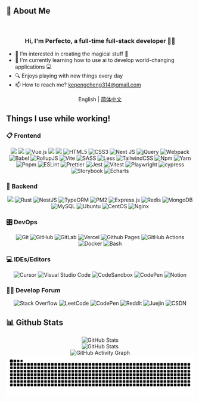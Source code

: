 ## 🚀 About Me

<div align="center">
  <img src="https://pic1.imgdb.cn/item/67e512140ba3d5a1d7e515bd.jpg" alt="" width="500" />
</div>

### <div align="center">Hi, I'm Perfecto, a full-time full-stack developer 👨‍💻</div>

- 👀 I’m interested in creating the magical stuff 🖤
- 🌱 I'm currently learning how to use ai to develop world-changing applications 💻
- 🔍 Enjoys playing with new things every day
- 📫 How to reach me? kepengcheng314@gmail.com

<p align="center">
  English | <a href='./README.zh-CN.md'>简体中文</a>
</p>

## Things I use while working!

### 📋 Frontend

<div align="center">
  <img src="https://img.shields.io/badge/JavaScript-F7DF1E?style=flat-square&logo=javascript&logoColor=black" />
  <img src="https://img.shields.io/badge/TypeScript-3178C6?style=flat-square&logo=typescript&logoColor=white" />
  <img src="https://img.shields.io/badge/Vue.js-35495e.svg?style=flat-square&logo=vuedotjs&logoColor=4FC08D" alt="Vue.js" />
  <img src="https://img.shields.io/badge/React-61DAFB?style=flat-square&logo=react&logoColor=black" />
  <img src="https://img.shields.io/badge/Node.js-339933?style=flat-square&logo=node.js&logoColor=white" />
  <img src="https://img.shields.io/badge/HTML5-E34F26?style=flat-square&logo=html5&logoColor=white" alt="HTML5" />
  <img src="https://img.shields.io/badge/CSS3-1572B6?style=flat-square&logo=css3&logoColor=white" alt="CSS3" />
  <img src="https://img.shields.io/badge/Next-black?style=flat-square&logo=next.js&logoColor=white" alt="Next JS" />
  <img src="https://img.shields.io/badge/Jquery-0769AD.svg?style=flat-square&logo=jquery&logoColor=white" alt="jQuery" />
  <img src="https://img.shields.io/badge/Webpack-8DD6F9.svg?style=flat-square&logo=webpack&logoColor=black" alt="Webpack" />
  <img src="https://img.shields.io/badge/Babel-F9DC3e?style=flat-square&logo=babel&logoColor=black" alt="Babel" />
  <img src="https://img.shields.io/badge/RollupJS-ef3335?style=flat-square&logo=rollup.js&logoColor=white" alt="RollupJS" />
  <img src="https://img.shields.io/badge/Vite-646CFF.svg?style=flat-square&logo=vite&logoColor=white" alt="Vite" />
  <img src="https://img.shields.io/badge/SASS-hotpink.svg?style=flat-square&logo=SASS&logoColor=white" alt="SASS" />
  <img src="https://img.shields.io/badge/Less-2B4C80?style=flat-square&logo=less&logoColor=white" alt="Less" />
  <img src="https://img.shields.io/badge/Tailwindcss-38B2AC.svg?style=flat-square&logo=tailwind-css&logoColor=white" alt="TailwindCSS" />
  <img src="https://img.shields.io/badge/Npm-CB3837.svg?style=flat-square&logo=npm&logoColor=white" alt="Npm" />
  <img src="https://img.shields.io/badge/Yarn-2C8EBB.svg?style=flat-square&logo=yarn&logoColor=white" alt="Yarn" />
  <img src="https://img.shields.io/badge/Pnpm-4a4a4a.svg?style=flat-square&logo=pnpm&logoColor=f69220" alt="Pnpm" />
  <img src="https://img.shields.io/badge/ESLint-4B3263?style=flat-square&logo=ESLint&logoColor=white" alt="ESLint" />
  <img src="https://img.shields.io/badge/Prettier-F7B93E.svg?style=flat-square&logo=Prettier&logoColor=white" alt="Prettier" />
  <img src="https://img.shields.io/badge/Jest-C21325?style=flat-square&logo=Jest&logoColor=white" alt="Jest" />
  <img src="https://img.shields.io/badge/Vitest-C21325?style=flat-square&logo=Vitest&logoColor=white" alt="Vitest" />
  <img src="https://img.shields.io/badge/Playwright-C21325?style=flat-square&logo=Playwright&logoColor=white" alt="Playwright" />
  <img src="https://img.shields.io/badge/Cypress-E5E5E5?style=flat-square&logo=cypress&logoColor=058a5e" alt="cypress" />
  <img src="https://img.shields.io/badge/Storybook-FF4785?style=flat-square&logo=storybook&logoColor=white" alt="Storybook" />
  <img src="https://img.shields.io/badge/Echarts-000000?style=flat-square&logo=apcheecharts&logoColor=white" alt="Echarts" />
</div>

### 💾 Backend

<div align="center">
  <img src="https://img.shields.io/badge/Node.js-339933?style=flat-square&logo=node.js&logoColor=white" />
  <img src="https://img.shields.io/badge/Rust-000000?style=flat-square&logo=rust&logoColor=white" alt="Rust" />
  <img src="https://img.shields.io/badge/Nestjs-E0234E.svg?style=flat-square&logo=nestjs&logoColor=white" alt="NestJS" />
  <img src="https://img.shields.io/badge/TypeORM-3982CE?style=flat-square&logo=TypeORM&logoColor=white" alt="TypeORM" />
  <img src="https://img.shields.io/badge/PM2-2B037A?style=flat-square&logo=pm2&logoColor=white" alt="PM2" />
  <img src="https://img.shields.io/badge/Express.js-404d59.svg?style=flat-square&logo=express&logoColor=61DAFB" alt="Express.js" />
  <img src="https://img.shields.io/badge/Redis-DD0031.svg?style=flat-square&logo=Redis&logoColor=white" alt="Redis" />
  <img src="https://img.shields.io/badge/MongoDB-4ea94b.svg?style=flat-square&logo=MongoDB&logoColor=white" alt="MongoDB" />
  <img src="https://img.shields.io/badge/MySQL-00f.svg?style=flat-square&logo=MySQL&logoColor=white" alt="MySQL" />
  <img src="https://img.shields.io/badge/Ubuntu-E95420?style=flat-square&logo=ubuntu&logoColor=white" alt="Ubuntu" />
  <img src="https://img.shields.io/badge/Cent%20OS-002260?style=flat-square&logo=centos&logoColor=F0F0F0" alt="CentOS" />
  <img src="https://img.shields.io/badge/Nginx-009639.svg?style=flat-square&logo=Nginx&logoColor=white" alt="Nginx" />
</div>

### 🎛️ DevOps

<div align="center">
  <img src="https://img.shields.io/badge/Git-F05033.svg?style=flat-square&logo=Git&logoColor=white" alt="Git" />
  <img src="https://img.shields.io/badge/GitHub-121011.svg?style=flat-square&logo=GitHub&logoColor=white" alt="GitHub" />
  <img src="https://img.shields.io/badge/GitLab-E65328.svg?style=flat-square&logo=GitLab&logoColor=white" alt="GitLab" />
  <img src="https://img.shields.io/badge/Vercel-000000.svg?style=flat-square&logo=vercel&logoColor=white" alt="Vercel" />
  <img src="https://img.shields.io/badge/Github%20Pages-121013?style=flat-square&logo=github&logoColor=white" alt="Github Pages" />
  <img src="https://img.shields.io/badge/GitHub%20Actions-2671E5.svg?style=flat-square&logo=GitHub%20Actions&logoColor=white" alt="GitHub Actions" />
  <img src="https://img.shields.io/badge/Docker-0db7ed.svg?style=flat-square&logo=Docker&logoColor=white" alt="Docker" />
  <img src="https://img.shields.io/badge/Bash-4EAA25?style=flat-square&logo=GNU%20Bash&logoColor=white" alt="Bash" />
</div>

### 💻 IDEs/Editors

<div align="center">
  <img src="https://img.shields.io/badge/Cursor-000000?style=flat-square&logo=cursor&logoColor=white" alt="Cursor" />
  <img src="https://img.shields.io/badge/Visual%20Studio%20Code-0078d7.svg?style=flat-square&logo=Visual%20Studio%20Code&logoColor=white" alt="Visual Studio Code" />
  <img src="https://img.shields.io/badge/Codesandbox-040404?style=flat-square&logo=codesandbox&logoColor=DBDBDB" alt="CodeSandbox" />
  <img src="https://img.shields.io/badge/CodePen-white?style=flat-square&logo=codepen&logoColor=black" alt="CodePen" />
  <img src="https://img.shields.io/badge/Notion-000000.svg?style=flat-square&logo=notion&logoColor=white" alt="Notion" />
</div>

### 🧑‍💻 Develop Forum

<div align="center">
  <img src="https://img.shields.io/badge/Stackoverflow-FE7A16?style=flat-square&logo=stack-overflow&logoColor=white" alt="Stack Overflow" />
  <img src="https://img.shields.io/badge/LeetCode-000000?style=flat-square&logo=LeetCode&logoColor=#d16c06" alt="LeetCode" />
  <img src="https://img.shields.io/badge/Codepen-000000?style=flat-square&logo=Codepen&logoColor=white" alt="CodePen" />
  <img src="https://img.shields.io/badge/Reddit-FF4500?style=flat-square&logo=reddit&logoColor=white" alt="Reddit" />
  <img src="https://img.shields.io/badge/Juejin-blue?style=flat-square&logo=juejin&logoColor=white" alt="Juejin" />
  <img src="https://img.shields.io/badge/CSDN-FF69B4?style=flat-square&logo=csdn&logoColor=white" alt="CSDN" />
</div>

## 📊 Github Stats

<div align="center">
  <img src="https://github-readme-stats.vercel.app/api?username=Perfecto23&show_icons=true&theme=radical&count_private=true" alt="GitHub Stats" style="width: 400px"/>
</div>
<div align="center">
  <img src="https://github-readme-stats.vercel.app/api/top-langs/?username=Perfecto23&layout=compact" alt="GitHub Stats" style="width: 400px"/>
</div>
<div align="center">
  <img src="https://github-readme-activity-graph.vercel.app/graph?username=Perfecto23&theme=radical&count_private=true" alt="GitHub Activity Graph" style="width: 400px"/>
</div>
<picture>
  <source media="(prefers-color-scheme: dark)" srcset="https://raw.githubusercontent.com/Perfecto23/Perfecto23/output/github-contribution-grid-snake-dark.svg">
  <source media="(prefers-color-scheme: light)" srcset="https://raw.githubusercontent.com/Perfecto23/Perfecto23/output/github-contribution-grid-snake.svg">
  <img alt="github contribution grid snake animation" src="https://raw.githubusercontent.com/Perfecto23/Perfecto23/output/github-contribution-grid-snake.svg">
</picture>

